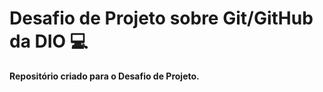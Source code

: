 # Desafio de Projeto sobre Git/GitHub da DIO :computer:

**Repositório criado para o Desafio de Projeto.**



